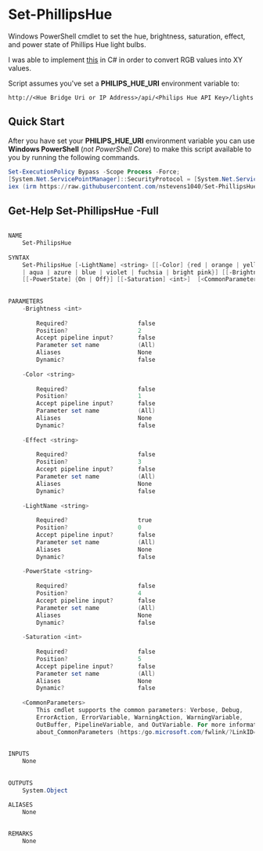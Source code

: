 # Set-PhillipsHue
Windows PowerShell cmdlet to set the hue, brightness, saturation, effect, and power state of Phillips Hue light bulbs.  
  
I was able to implement [this](https://stackoverflow.com/a/22649803) in C# in order to convert RGB values into XY values.  

Script assumes you've set a **PHILIPS_HUE_URI** environment variable to:  
  
```
http://<Hue Bridge Uri or IP Address>/api/<Philips Hue API Key>/lights
```  
  
## Quick Start
After you have set your **PHILIPS_HUE_URI** environment variable you can use **Windows PowerShell** (*not PowerShell Core*) to make this script available to you by running the following commands.  
```ps1
Set-ExecutionPolicy Bypass -Scope Process -Force;
[System.Net.ServicePointManager]::SecurityProtocol = [System.Net.ServicePointManager]::SecurityProtocol -bor 3072;
iex (irm https://raw.githubusercontent.com/nstevens1040/Set-PhillipsHue/main/Set-PhilipsHue.ps1)
```  
## Get-Help Set-PhillipsHue -Full
```ps1

NAME
    Set-PhilipsHue
    
SYNTAX
    Set-PhilipsHue [-LightName] <string> [[-Color] {red | orange | yellow | chartreuse | electric green | spring green 
    | aqua | azure | blue | violet | fuchsia | bright pink}] [[-Brightness] <int>] [[-Effect] {none | colorloop}] 
    [[-PowerState] {On | Off}] [[-Saturation] <int>]  [<CommonParameters>]
    
    
PARAMETERS
    -Brightness <int>
        
        Required?                    false
        Position?                    2
        Accept pipeline input?       false
        Parameter set name           (All)
        Aliases                      None
        Dynamic?                     false
        
    -Color <string>
        
        Required?                    false
        Position?                    1
        Accept pipeline input?       false
        Parameter set name           (All)
        Aliases                      None
        Dynamic?                     false
        
    -Effect <string>
        
        Required?                    false
        Position?                    3
        Accept pipeline input?       false
        Parameter set name           (All)
        Aliases                      None
        Dynamic?                     false
        
    -LightName <string>
        
        Required?                    true
        Position?                    0
        Accept pipeline input?       false
        Parameter set name           (All)
        Aliases                      None
        Dynamic?                     false
        
    -PowerState <string>
        
        Required?                    false
        Position?                    4
        Accept pipeline input?       false
        Parameter set name           (All)
        Aliases                      None
        Dynamic?                     false
        
    -Saturation <int>
        
        Required?                    false
        Position?                    5
        Accept pipeline input?       false
        Parameter set name           (All)
        Aliases                      None
        Dynamic?                     false
        
    <CommonParameters>
        This cmdlet supports the common parameters: Verbose, Debug,
        ErrorAction, ErrorVariable, WarningAction, WarningVariable,
        OutBuffer, PipelineVariable, and OutVariable. For more information, see 
        about_CommonParameters (https:/go.microsoft.com/fwlink/?LinkID=113216). 
    
    
INPUTS
    None
    
    
OUTPUTS
    System.Object
    
ALIASES
    None
    

REMARKS
    None
```  
